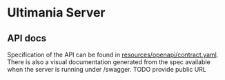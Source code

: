 # Ultimania Server

## API docs

Specification of the API can be found in [resources/openapi/contract.yaml](resources/openapi/contract.yaml).
There is also a visual documentation generated from the spec available when the server is running under /swagger. TODO provide public URL
